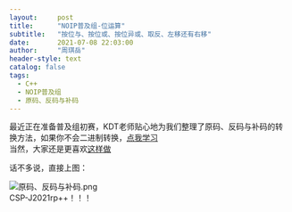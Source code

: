 ```yaml
---
layout:     post
title:      "NOIP普及组-位运算"
subtitle:   "按位与、按位或、按位异或、取反、左移还有右移"
date:       2021-07-08 22:03:00
author:     "周琪岳"
header-style: text
catalog: false
tags: 
  - C++
  - NOIP普及组
  - 原码、反码与补码
---
```

最近正在准备普及组初赛，KDT老师贴心地为我们整理了原码、反码与补码的转换方法，如果你不会二进制转换，[点我学习](https://zhuanlan.zhihu.com/p/62728719?ivk_sa=1024320u)  
当然，大家还是更喜欢[这样做](https://tool.lu/hexconvert/)  

话不多说，直接上图：

![原码、反码与补码.png](https://i.loli.net/2021/07/09/kSOEgTsJAU1YlWc.png)  
CSP-J2021rp++！！！
